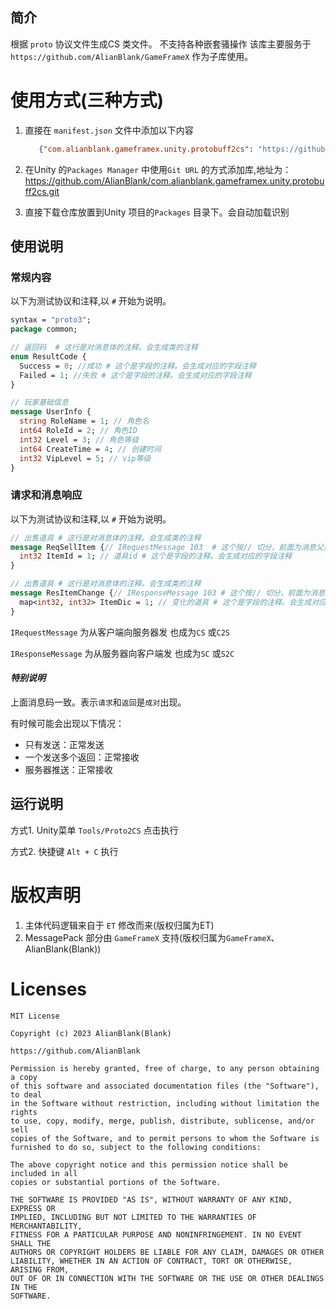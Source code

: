 ## 简介

根据 `proto` 协议文件生成CS 类文件。 不支持各种嵌套骚操作
该库主要服务于 `https://github.com/AlianBlank/GameFrameX` 作为子库使用。

# 使用方式(三种方式)

1. 直接在 `manifest.json` 文件中添加以下内容
   ```json
      {"com.alianblank.gameframex.unity.protobuff2cs": "https://github.com/AlianBlank/com.alianblank.gameframex.unity.protobuff2cs.git"}
    ```

2. 在Unity 的`Packages Manager` 中使用`Git URL` 的方式添加库,地址为：https://github.com/AlianBlank/com.alianblank.gameframex.unity.protobuff2cs.git

3. 直接下载仓库放置到Unity 项目的`Packages` 目录下。会自动加载识别

## 使用说明

### 常规内容

以下为测试协议和注释,以 `#` 开始为说明。

```protobuf
syntax = "proto3";
package common;

// 返回码  # 这行是对消息体的注释。会生成类的注释
enum ResultCode {
  Success = 0; //成功 # 这个是字段的注释。会生成对应的字段注释
  Failed = 1; //失败 # 这个是字段的注释。会生成对应的字段注释
}

// 玩家基础信息
message UserInfo {
  string RoleName = 1; // 角色名
  int64 RoleId = 2; // 角色ID
  int32 Level = 3; // 角色等级
  int64 CreateTime = 4; // 创建时间
  int32 VipLevel = 5; // vip等级
}
```

### 请求和消息响应

以下为测试协议和注释,以 `#` 开始为说明。

```protobuf
// 出售道具 # 这行是对消息体的注释。会生成类的注释
message ReqSellItem {// IRequestMessage 103  # 这个按// 切分，前面为消息父类, 后面为消息码，自己掌握消息码分类
  int32 ItemId = 1; // 道具id # 这个是字段的注释。会生成对应的字段注释
}

// 出售道具 # 这行是对消息体的注释。会生成类的注释
message ResItemChange {// IResponseMessage 103 # 这个按// 切分，前面为消息父类, 后面为消息码，自己掌握消息码分类
  map<int32, int32> ItemDic = 1; // 变化的道具 # 这个是字段的注释。会生成对应的字段注释
}
```

`IRequestMessage` 为从客户端向服务器发 也成为`CS` 或`C2S`

`IResponseMessage` 为从服务器向客户端发 也成为`SC` 或`S2C`

#### *特别说明*

上面消息码一致。表示`请求`和`返回`是`成对`出现。

有时候可能会出现以下情况：

- 只有发送：正常发送
- 一个发送多个返回：正常接收
- 服务器推送：正常接收

## 运行说明

方式1. Unity菜单 `Tools/Proto2CS` 点击执行

方式2. 快捷键 `Alt + C` 执行

# 版权声明

1. 主体代码逻辑来自于 `ET` 修改而来(版权归属为ET)
2. MessagePack 部分由 `GameFrameX` 支持(版权归属为`GameFrameX`、AlianBlank(Blank))

# Licenses

```
MIT License

Copyright (c) 2023 AlianBlank(Blank)

https://github.com/AlianBlank

Permission is hereby granted, free of charge, to any person obtaining a copy
of this software and associated documentation files (the "Software"), to deal
in the Software without restriction, including without limitation the rights
to use, copy, modify, merge, publish, distribute, sublicense, and/or sell
copies of the Software, and to permit persons to whom the Software is
furnished to do so, subject to the following conditions:

The above copyright notice and this permission notice shall be included in all
copies or substantial portions of the Software.

THE SOFTWARE IS PROVIDED "AS IS", WITHOUT WARRANTY OF ANY KIND, EXPRESS OR
IMPLIED, INCLUDING BUT NOT LIMITED TO THE WARRANTIES OF MERCHANTABILITY,
FITNESS FOR A PARTICULAR PURPOSE AND NONINFRINGEMENT. IN NO EVENT SHALL THE
AUTHORS OR COPYRIGHT HOLDERS BE LIABLE FOR ANY CLAIM, DAMAGES OR OTHER
LIABILITY, WHETHER IN AN ACTION OF CONTRACT, TORT OR OTHERWISE, ARISING FROM,
OUT OF OR IN CONNECTION WITH THE SOFTWARE OR THE USE OR OTHER DEALINGS IN THE
SOFTWARE.
```
